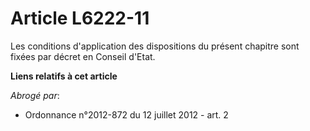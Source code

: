 # Article L6222-11

Les conditions d'application des dispositions du présent chapitre sont fixées par décret en Conseil d'Etat.

**Liens relatifs à cet article**

_Abrogé par_:

  - Ordonnance n°2012-872 du 12 juillet 2012 - art. 2
